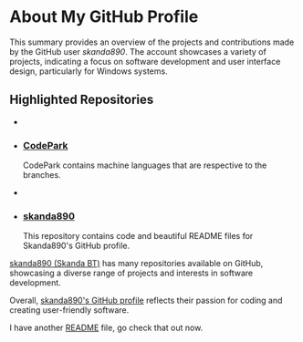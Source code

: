 <!DOCTYPE html>
<html lang="en">
<head>
    <meta charset="UTF-8">
    <meta name="viewport" content="width=device-width, initial-scale=1.0">
<body>
    <h1>About My GitHub Profile</h1>
    <p>This summary provides an overview of the projects and contributions made by the GitHub user <em>skanda890</em>. The account showcases a variety of projects, indicating a focus on software development and user interface design, particularly for Windows systems.</p>
    <h2>Highlighted Repositories</h2>
    <ul>
        <li>
        </li>
        <li>
            <h3><a href="https://github.com/skanda890/CodePark">CodePark</a></h3>
            <p>CodePark contains machine languages that are respective to the branches.</p>
        </li>
        <li>
        </li>
        <li>
            <h3><a href="https://github.com/skanda890/skanda890">skanda890</a></h3>
            <p>This repository contains code and beautiful README files for Skanda890's GitHub profile.</p>
        </li>
        <!-- Placeholder for additional repositories -->
        <!-- Add more <li> elements here with other repositories -->
    </ul>
    <p><a href="https://github.com/skanda890">skanda890 (Skanda BT)</a> has many repositories available on GitHub, showcasing a diverse range of projects and interests in software development.</p>
  <p>Overall, <a href="https://github.com/skanda890">skanda890's GitHub profile</a> reflects their passion for coding and creating user-friendly software.</p>
    <p>I have another <a href="https://github.com/skanda890/skanda890/blob/HTML/README-adventure.md">README</a> file, go check that out now.</p>
</body>
</html>
